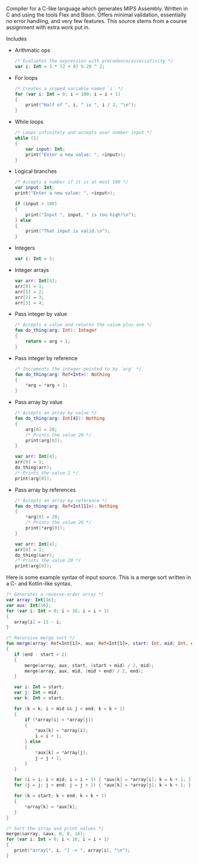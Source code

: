 Compiler for a C-like language which generates MIPS Assembly.  Written in C and using the tools Flex and Bison.  Offers minimal validation, essentially no error handling, and very few features.  This source stems from a course assignment with extra work put in.

Includes
 - Arithmatic ops
   ```kt
   /* Evaluates the expression with precedence/associativity */
   var i: Int = 3 * (2 + 8) % 20 ^ 2;
   ```
 - For loops
   ```kt
   /* Creates a scoped variable named `i` */
   for (var i: Int = 0; i < 100; i = i + 1)
   {
       print("Half of ", i, " is ", i / 2, "\n");
   }
   ```
 - While loops
   ```kt
   /* Loops infinitely and accepts user number input */
   while (1)
   {
       var input: Int;
       print("Enter a new value: ", <input>);
   }
   ```
 - Logical branches
   ```kt
   /* Accepts a number if it is at most 100 */
   var input: Int;
   print("Enter a new value: ", <input>);
   
   if (input > 100)
   {
       print("Input ", input, " is too high!\n");
   } else
   {
       print("That input is valid.\n");
   }
   ```
 - Integers
   ```kt
   var i: Int = 3;
   ```
 - Integer arrays
   ```kt
   var arr: Int[4];
   arr[0] = 1;
   arr[1] = 2;
   arr[2] = 3;
   arr[3] = 4;
   ```
 - Pass integer by value
   ```kt
   /* Accepts a value and returns the value plus one */
   fun do_thing(arg: Int): Integer
   {
       return = arg + 1;
   }
   ```
 - Pass integer by reference
   ```kt
   /* Increments the integer pointed to by `arg` */
   fun do_thing(arg: Ref<Int>): Nothing
   {
       *arg = *arg + 1;
   }
   ```
 - Pass array by value
   ```kt
   /* Accepts an array by value */
   fun do_thing(arg: Int[4]): Nothing
   {
       arg[0] = 20;
       /* Prints the value 20 */
       print(arg[0]);
   }
   
   var arr: Int[4];
   arr[0] = 1;
   do_thing(arr);
   /* Prints the value 1 */
   print(arg[0]);
   ```
 - Pass array by references
   ```kt
   /* Accepts an array by reference */
   fun do_thing(arg: Ref<Int[1]>): Nothing
   {
       *arg[0] = 20;
       /* Prints the value 20 */
       print(*arg[0]);
   }
   
   var arr: Int[4];
   arr[0] = 1;
   do_thing(&arr);
   /* Prints the value 20 */
   print(arg[0]);
   ```
 
 Here is some example syntax of input source.  This is a merge sort written in a C- and Kotlin-like syntax.
 
 ```kt
/* Generates a reverse-order array */
var array: Int[16];
var aux: Int[16];
for (var i: Int = 0; i < 16; i = i + 1)
{
    array[i] = 15 - i;
}

/* Recursive merge sort */
fun merge(array: Ref<Int[1]>, aux: Ref<Int[1]>, start: Int, mid: Int, end: Int): Nothing
{
    if (end - start > 2)
    {
        merge(array, aux, start, (start + mid) / 2, mid);
        merge(array, aux, mid, (mid + end) / 2, end);
    }

    var i: Int = start;
    var j: Int = mid;
    var k: Int = start;

    for (k = k; i < mid && j < end; k = k + 1)
    {
        if (*array[i] < *array[j])
        {
            *aux[k] = *array[i];
            i = i + 1;
        } else
        {
            *aux[k] = *array[j];
            j = j + 1;
        }
    }

    for (i = i; i < mid; i = i + 1) { *aux[k] = *array[i]; k = k + 1; }
    for (j = j; j < end; j = j + 1) { *aux[k] = *array[j]; k = k + 1; }

    for (k = start; k < end; k = k + 1)
    {
        *array[k] = *aux[k];
    }
}

/* Sort the array and print values */
merge(&array, &aux, 0, 8, 16);
for (var i: Int = 0; i < 16; i = i + 1)
{
    print("array[", i, "] -> ", array[i], "\n");
}
 ```

